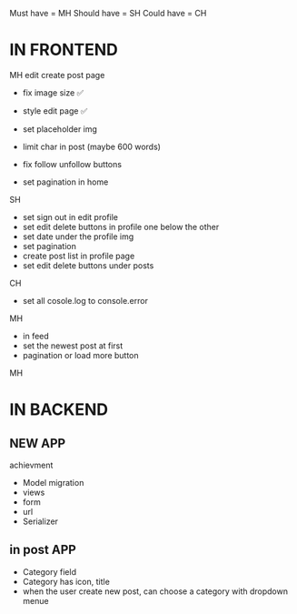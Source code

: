 
Must have = MH   Should have = SH    Could have = CH 
# IN FRONTEND 
MH
edit create post page 
- fix image size ✅
- style edit page ✅
- set placeholder img 
- limit char in post (maybe 600 words)

- fix follow unfollow buttons
- set pagination in home



SH
- set sign out in edit profile
- set edit delete buttons in profile one below the other
- set date under the profile img
- set pagination 
- create post list in profile page 
- set edit delete buttons under posts

CH
- set all cosole.log to console.error

MH
- in feed 
- set the newest post at first
- pagination or load more button

MH
# IN BACKEND 
## NEW APP 
 achievment
- Model
migration 
- views
- form
- url
- Serializer


## in post APP
- Category field
- Category has icon, title 
- when the user create new post, can choose a category with dropdown menue 
